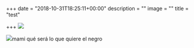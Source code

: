+++
date = "2018-10-31T18:25:11+00:00"
description = ""
image = ""
title = "test"

+++
![](/uploads/buda_team.png)

![](/uploads/voxound-en-el-diario.png)mami qué será lo que quiere el negro